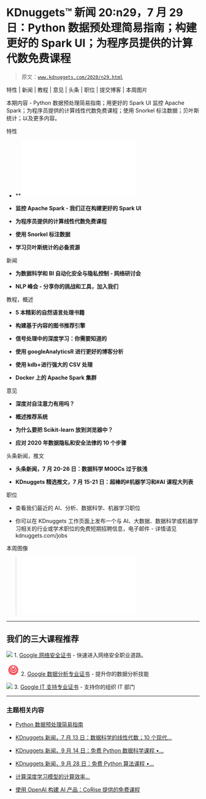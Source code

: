 # KDnuggets™ 新闻 20:n29，7 月 29 日：Python 数据预处理简易指南；构建更好的 Spark UI；为程序员提供的计算代数免费课程

> 原文：[`www.kdnuggets.com/2020/n29.html`](https://www.kdnuggets.com/2020/n29.html)

特性 | 新闻 | 教程 | 意见 | 头条 | 职位 | 提交博客 | 本周图片

本期内容 - Python 数据预处理简易指南；用更好的 Spark UI 监控 Apache Spark；为程序员提供的计算线性代数免费课程；使用 Snorkel 标注数据；贝叶斯统计；以及更多内容。

特性

+   **![银色博客 Python 数据预处理简易指南**](img/easy-guide-data-preprocessing-python.html)

+   **监控 Apache Spark - 我们正在构建更好的 Spark UI**

+   **为程序员提供的计算线性代数免费课程**

+   **使用 Snorkel 标注数据**

+   **学习贝叶斯统计的必备资源**

新闻

+   **为数据科学和 BI 自动化安全与隐私控制 - 网络研讨会**

+   **NLP 峰会 - 分享你的挑战和工具，加入我们**

教程，概述

+   **5 本精彩的自然语言处理书籍**

+   **构建基于内容的图书推荐引擎**

+   **信号处理中的深度学习：你需要知道的**

+   **使用 googleAnalyticsR 进行更好的博客分析**

+   **使用 kdb+进行强大的 CSV 处理**

+   **Docker 上的 Apache Spark 集群**

意见

+   **深度对自注意力有用吗？**

+   **概述推荐系统**

+   **为什么要把 Scikit-learn 放到浏览器中？**

+   **应对 2020 年数据隐私和安全法律的 10 个步骤**

头条新闻，推文

+   **头条新闻，7 月 20-26 日：数据科学 MOOCs 过于肤浅**

+   **KDnuggets 精选推文，7 月 15-21 日：超棒的#机器学习和#AI 课程大列表**

职位

+   查看我们最近的 AI、分析、数据科学、机器学习职位

+   你可以在 KDnuggets 工作页面上发布一个与 AI、大数据、数据科学或机器学习相关的行业或学术职位的免费短期招聘信息，电子邮件 - 详情请见 kdnuggets.com/jobs

本周图像

> ![Python 数据预处理> > Python 数据预处理简易指南](img/easy-guide-data-preprocessing-python.html)

* * *

## 我们的三大课程推荐

![](img/0244c01ba9267c002ef39d4907e0b8fb.png) 1\. [Google 网络安全证书](https://www.kdnuggets.com/google-cybersecurity) - 快速进入网络安全职业道路。

![](img/e225c49c3c91745821c8c0368bf04711.png) 2\. [Google 数据分析专业证书](https://www.kdnuggets.com/google-data-analytics) - 提升你的数据分析技能

![](img/0244c01ba9267c002ef39d4907e0b8fb.png) 3\. [Google IT 支持专业证书](https://www.kdnuggets.com/google-itsupport) - 支持你的组织 IT 部门

* * *

### 主题相关内容

+   [Python 数据预处理简易指南](https://www.kdnuggets.com/2020/07/easy-guide-data-preprocessing-python.html)

+   [KDnuggets 新闻，7 月 13 日：数据科学的线性代数；10 个现代…](https://www.kdnuggets.com/2022/n28.html)

+   [KDnuggets 新闻，9 月 14 日：免费 Python 数据科学课程 •…](https://www.kdnuggets.com/2022/n36.html)

+   [KDnuggets 新闻，9 月 28 日：免费 Python 算法课程 •…](https://www.kdnuggets.com/2022/n38.html)

+   [计算深度学习模型的计算效率…](https://www.kdnuggets.com/2023/06/calculate-computational-efficiency-deep-learning-models-flops-macs.html)

+   [使用 OpenAI 构建 AI 产品：CoRise 提供的免费课程](https://www.kdnuggets.com/2023/07/corise-building-ai-products-openai-free-course-corise.html)
